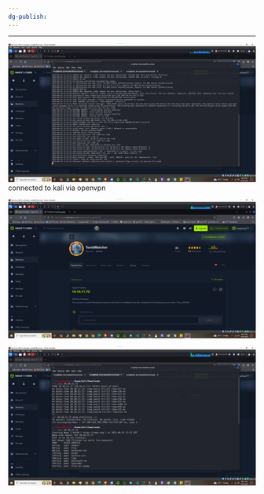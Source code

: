 ```yaml
---
dg-publish:
---
```

---
![](../_attachments/Pasted%20image%2020250619215037.png)
connected to kali via openvpn

![](../_attachments/Pasted%20image%2020250619215120.png)

![](../_attachments/Pasted%20image%2020250619215158.png)
